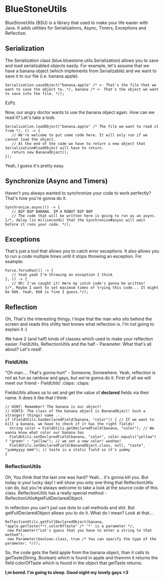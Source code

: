 # BlueStoneUtils
BlueStoneUtils (BSU) is a library that used to make your life easier with Java. It adds utilities for Serializations, Async, Timers, Exceptions and Reflection.

## Serialization
The Serialization class (blue.bluestone.utils.Serialization) allows you to save and load serializabled objects easily. For example, let's assume that we have a banana object (which implements from Serializable) and we want to save it to our file (i.e. banana.apple).

    Serialization.saveObject("banana.apple" /* <- That's the file that we want to save the object to. */, banana /* <- That's the object we want to save into the file. */);
EzPz.

Now, our angry doctor wants to use the banana object again. How can we read it? Let's take a look.

    Serialization.loadObject("banana.apple" /* The file we want to read it from */, () -> {  
       // We're welcome to put some code here. It will only run if we cannot load the object.  
       // At the end of the code we have to return a new object that Serialization#loadObject will have to return.  
       return new BananaObject();  
    });
Yeah, I guess it's pretty easy.

## Synchronize (Async and Timers)
Haven't you always wanted to synchronize your code to work perfectly? That's how you're gonna do it.

    Synchronize.async(() -> {  
       // BIP BOP BANANA. IM A ROBOT BIP BOP
       // The code that will be written here is going to run as an async.
    }/*, delay (in miliseconds) that the Synchronize#async will wait before it runs your code. */);

## Exceptions
That's just a tool that allows you to catch error exceptions. It also allows you to run a code multiple times until it stops throwing an exception.
For example:

    Force.forceRun(() -> {  
       // Yeah yeah I'm throwing an exception I think  
    }, () -> {  
       // Oh! I've caught it! Here my catch code's gonna be written!  
    }/*, Maybe I want to set maximum times of trying this code... It might be 666. Yeah, 666 is fine I guess.*/);
    
## Reflection
Oh, That's the interesting thingy. I hope that the man who sits behind the screen and reads this shitty text knows what reflection is. I'm not going to explain it :)

We have 2 (and half) kinds of classes which used to make your reflection easier. FieldUtils, ReflectionUtils and the half - Parameter. What that's all about? Let's read!

### FieldUtils
"Oh man.... That's gonna hurt" - Someone, Somewhere. 
Yeah, reflection is not as fun as rainbow and gays, but we're gonna do it. First of all we will meet our friend - FieldUtils! :claps: :claps:

FieldsUtils allows us to set and get the value of **declared** fields via their name. It does it like that I think:

    // HINT: Remember? The banana is our object!  
    // HINT3: The class of the banana object is BananaObject! Such a strange(r things) name .-.  
    if (FieldUtils.hasDeclaredField(banana, "color")) { // If we want to kill a banana, we have to check if it has the right fields!  
      String color = FieldUtils.getDeclaredField(banana, "color"); // We wanna know what color our banana has  
      FieldUtils.setDeclaredField(banana, "color", color.equals("yellow") ? "green" : "yellow"); // we set a new color! woohoo!  
      FieldUtils.setDeclaredField(BananaObject.class, null, "taste", "yummyyyy mmm"); // taste is a static field so it's yummy  
    }

### ReflectionUtils
Oh, You think that the last one was hard? Yeah... it's gonna kill you. But today is your lucky day! I will show you only one thing that ReflectionUtils can do, but you're always welcome to take a look at the source code of this class. 
ReflectionUtils has a really special method - ReflectionUtils#getFullDeclaredObject. 

In reflection you can't just use dots to call methods and shit. But getFullDeclaredObject allows you to do it. What do I mean? Look at that...

    ReflectionUtils.getFullDeclaredObject(banana, "apple.getTaste(**).colorOfTaste" /* '*' is a parameter */, 
     new Parameter("Let's guess that you have to enter a string to that method"),  
     new Parameter(boolean.class, true /* You can specify the type of the parameter. */));
So, the code gets the field apple from the banana object, than it calls to getTaste(String, Boolean) which is found in apple and thannnn it returns the field colorOfTaste which is found in the object that getTaste returns.

**I;m bored. I'm going to sleep. Good night my lovely gays <3**

